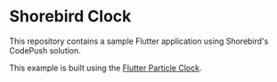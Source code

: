 # Shorebird Clock

This repository contains a sample Flutter application using Shorebird's CodePush solution.

This example is built using the [Flutter Particle Clock](https://github.com/miickel/flutter_particle_clock).
